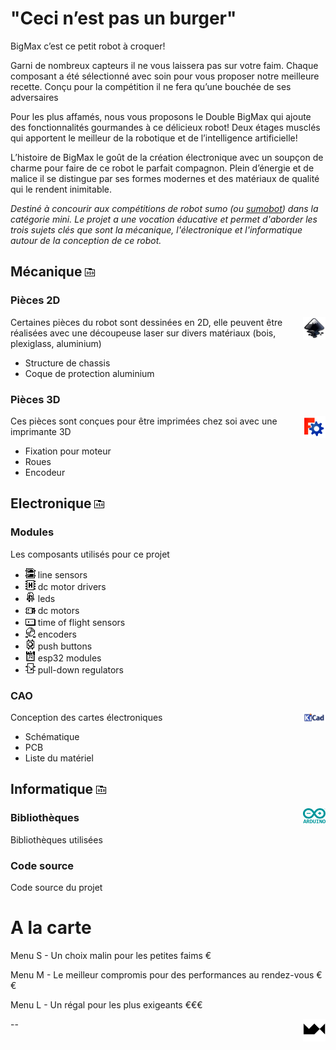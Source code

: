 # "Ceci n’est pas un burger"

BigMax c’est ce petit robot à croquer!

Garni de nombreux capteurs il ne vous laissera pas sur votre faim. Chaque composant a été sélectionné avec soin pour vous proposer notre meilleure recette. Conçu pour la compétition il ne fera qu’une bouchée de ses adversaires

Pour les plus affamés, nous vous proposons le Double BigMax qui ajoute des fonctionnalités gourmandes à ce délicieux robot! Deux étages musclés qui apportent le meilleur de la robotique et de l’intelligence artificielle!

L’histoire de BigMax le goût de la création électronique avec un soupçon de charme pour faire de ce robot le parfait compagnon. Plein d’énergie et de malice il se distingue par ses formes modernes et des matériaux de qualité qui le rendent inimitable.

_Destiné à concourir aux compétitions de robot sumo (ou [sumobot](https://fr.wikipedia.org/wiki/Robot_sumo)) dans la catégorie mini. Le projet a une vocation éducative et permet d'aborder les trois sujets clés que sont la mécanique, l'électronique et l'informatique autour de la conception de ce robot._

## Mécanique [<img src="./img/rep.png" alt="rep">](https://github.com/maxime-hanicotte/BigMax/tree/master/mécanique)

### Pièces 2D
<img src="./img/inkscape-logo.svg" width="36" alt="inkscape" align="right">

Certaines pièces du robot sont dessinées en 2D, elle peuvent être réalisées avec une découpeuse laser sur divers matériaux (bois, plexiglass, aluminium)
* Structure de chassis
* Coque de protection aluminium

### Pièces 3D
<img src="./img/freecad-logo.png" width="36" alt="freecad" align="right">

Ces pièces sont conçues pour être imprimées chez soi avec une imprimante 3D
* Fixation pour moteur
* Roues
* Encodeur

## Electronique [<img src="./img/rep.png" alt="rep">](https://github.com/maxime-hanicotte/BigMax/tree/master/électronique)

### Modules

Les composants utilisés pour ce projet
* <img src="./img/ir.png" alt="ir"> line sensors
* <img src="./img/drv.png" alt="drv"> dc motor drivers
* <img src="./img/led.png" alt="led"> leds
* <img src="./img/mtr.png" alt="mtr"> dc motors
* <img src="./img/tof.png" alt="tof"> time of flight sensors
* <img src="./img/enc.png" alt="enc"> encoders
* <img src="./img/btn.png" alt="btn"> push buttons
* <img src="./img/esp.png" alt="esp"> esp32 modules
* <img src="./img/reg.png" alt="reg"> pull-down regulators

### CAO
<img src="./img/kicad-logo.png" width="36" alt="kicad" align="right">

Conception des cartes électroniques
* Schématique
* PCB
* Liste du matériel

## Informatique [<img src="./img/rep.png" alt="rep">](https://github.com/maxime-hanicotte/BigMax/tree/master/informatique)
<img src="./img/arduino-logo.svg" width="36" alt="arduino" align="right">

### Bibliothèques

Bibliothèques utilisées

### Code source

Code source du projet

# A la carte

Menu S - Un choix malin pour les petites faims €

Menu M - Le meilleur compromis pour des performances au rendez-vous €€

Menu L - Un régal pour les plus exigeants €€€

<a href="https://maxime.hanicotte.net"><img src="./img/mx-logo.png" width="36" alt="MX" align="right"></a>

--

